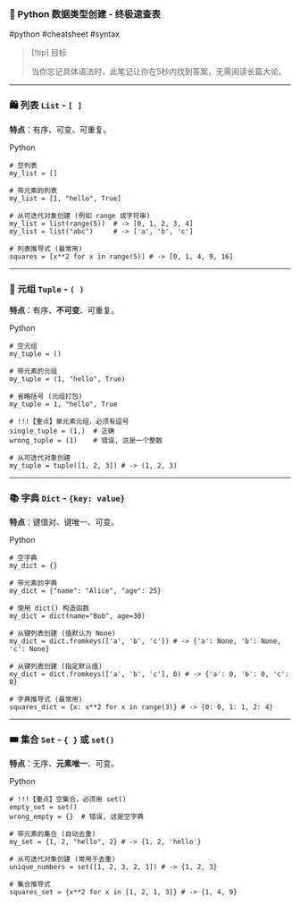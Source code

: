 ### 🐍 Python 数据类型创建 - 终极速查表

#python #cheatsheet #syntax

> [!tip] 目标
> 
> 当你忘记具体语法时，此笔记让你在5秒内找到答案，无需阅读长篇大论。

---

### 🛍️ 列表 `List` - `[ ]`

**特点**：有序、可变、可重复。

Python

```
# 空列表
my_list = []

# 带元素的列表
my_list = [1, "hello", True]

# 从可迭代对象创建 (例如 range 或字符串)
my_list = list(range(5))  # -> [0, 1, 2, 3, 4]
my_list = list("abc")     # -> ['a', 'b', 'c']

# 列表推导式 (最常用)
squares = [x**2 for x in range(5)] # -> [0, 1, 4, 9, 16]
```

---

### 💎 元组 `Tuple` - `( )`

**特点**：有序、**不可变**、可重复。

Python

```
# 空元组
my_tuple = ()

# 带元素的元组
my_tuple = (1, "hello", True)

# 省略括号 (元组打包)
my_tuple = 1, "hello", True

# !!!【重点】单元素元组，必须有逗号
single_tuple = (1,)  # 正确
wrong_tuple = (1)    # 错误, 这是一个整数

# 从可迭代对象创建
my_tuple = tuple([1, 2, 3]) # -> (1, 2, 3)
```

---

### 📚 字典 `Dict` - `{key: value}`

**特点**：键值对、键唯一、可变。

Python

```
# 空字典
my_dict = {}

# 带元素的字典
my_dict = {"name": "Alice", "age": 25}

# 使用 dict() 构造函数
my_dict = dict(name="Bob", age=30)

# 从键列表创建 (值默认为 None)
my_dict = dict.fromkeys(['a', 'b', 'c']) # -> {'a': None, 'b': None, 'c': None}

# 从键列表创建 (指定默认值)
my_dict = dict.fromkeys(['a', 'b', 'c'], 0) # -> {'a': 0, 'b': 0, 'c': 0}

# 字典推导式 (最常用)
squares_dict = {x: x**2 for x in range(3)} # -> {0: 0, 1: 1, 2: 4}
```

---

### 🎟️ 集合 `Set` - `{ }` 或 `set()`

**特点**：无序、**元素唯一**、可变。

Python

```
# !!!【重点】空集合，必须用 set()
empty_set = set()
wrong_empty = {}  # 错误, 这是空字典

# 带元素的集合 (自动去重)
my_set = {1, 2, "hello", 2} # -> {1, 2, 'hello'}

# 从可迭代对象创建 (常用于去重)
unique_numbers = set([1, 2, 3, 2, 1]) # -> {1, 2, 3}

# 集合推导式
squares_set = {x**2 for x in [1, 2, 1, 3]} # -> {1, 4, 9}
```